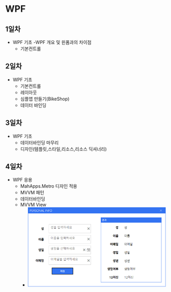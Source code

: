 # WPF

## 1일차
- WPF 기초
  -WPF 개요 및 윈폼과의 차이점
  - 기본컨트롤

## 2일차
- WPF 기초
  - 기본컨트롤
  - 레이아웃
  - 심플앱 만들기(BikeShop)
  - 데이터 바인딩

## 3일차
- WPF 기초
  - 데이터바인딩 마무리
  - 디자인(템플릿,스타일,리소스,리소스 딕셔너리)

## 4일차 
- WPF 응용
  - MahApps.Metro 디자인 적용
  - MVVM 패턴
  - 데이터바인딩 
  - MVVM View
    - <img src="https://raw.githubusercontent.com/OHYUNBEOM/WPF/main/images/mahapp1.png" width=700 />
